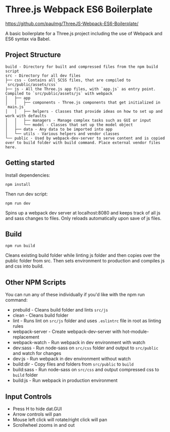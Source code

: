 # Three.js Webpack ES6 Boilerplate
https://github.com/paulmg/ThreeJS-Webpack-ES6-Boilerplate/

A basic boilerplate for a Three.js project including the use of Webpack and ES6 syntax via Babel.

## Project Structure
```
build - Directory for built and compressed files from the npm build script
src - Directory for all dev files
├── css - Contains all SCSS files, that are compiled to `src/public/assets/css`
├── js - All the Three.js app files, with `app.js` as entry point. Compiled to `src/public/assets/js` with webpack
│   ├── app
│   │   ├── components - Three.js components that get initialized in `main.js`
│   │   ├── helpers - Classes that provide ideas on how to set up and work with defaults
│   │   ├── managers - Manage complex tasks such as GUI or input
│   │   └── model - Classes that set up the model object
│   ├── data - Any data to be imported into app
│   └── utils - Various helpers and vendor classes
└── public - Used by webpack-dev-server to serve content and is copied over to build folder with build command. Place external vendor files here.
```

## Getting started
Install dependencies:

```
npm install
```

Then run dev script:

```
npm run dev
```

Spins up a webpack dev server at localhost:8080 and keeps track of all js and sass changes to files. Only reloads automatically upon save of js files.

## Build
```
npm run build
```

Cleans existing build folder while linting js folder and then copies over the public folder from src. Then sets environment to production and compiles js and css into build.

## Other NPM Scripts
You can run any of these individually if you'd like with the npm run command:
* prebuild - Cleans build folder and lints `src/js`
* clean - Cleans build folder
* lint - Runs lint on `src/js` folder and uses `.eslintrc` file in root as linting rules
* webpack-server - Create webpack-dev-server with hot-module-replacement
* webpack-watch - Run webpack in dev environment with watch
* dev:sass - Run node-sass on `src/css` folder and output to `src/public` and watch for changes
* dev:js - Run webpack in dev environment without watch
* build:dir - Copy files and folders from `src/public` to `build`
* build:sass - Run node-sass on `src/css` and output compressed css to `build` folder
* build:js - Run webpack in production environment

## Input Controls
* Press H to hide dat.GUI
* Arrow controls will pan
* Mouse left click will rotate/right click will pan
* Scrollwheel zooms in and out
